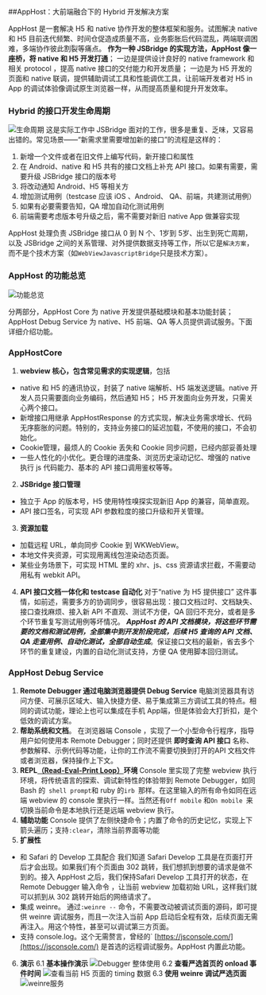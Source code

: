 ##AppHost：大前端融合下的 Hybrid 开发解决方案

AppHost 是一套解决 H5 和 native 协作开发的整体框架和服务。试图解决 native 和 H5 目前迭代频繁、时间仓促造成质量不高，业务膨胀后代码混乱，两端联调困难，多端协作彼此割裂等痛点。
**作为一种 JSBridge 的实现方法，AppHost 像一座桥，将 native 和 H5 开发打通**；
一边是提供设计良好的 native framework 和相关 protocol ，提高 native 接口的交付能力和开发质量；
一边是为 H5 开发的页面和 native 联调，提供辅助调试工具和性能调优工具，让前端开发者对 H5 in App 的调试体验像调试原生浏览器一样，从而提高质量和提升开发效率。

### Hybrid 的接口开发生命周期
![生命周期](https://upload-images.jianshu.io/upload_images/277783-4d429c08fc003f20.png?imageMogr2/auto-orient/strip%7CimageView2/2/w/1240)
这是实际工作中 JSBridge 面对的工作，很多是重复、乏味，又容易出错的。常见场景——“新需求里需要增加新的接口”的流程是这样的：
1.  新增一个文件或者在旧文件上编写代码，新开接口和属性
2. 在 Android、native 和 H5 共有的接口文档上补充 API 接口。如果有需要，需要升级 JSBridge 接口的版本号
3. 将改动通知 Android、H5 等相关方
4. 增加测试用例（testcase 应该 iOS 、Android、 QA、前端，共建测试用例）
4. 如果有必要需要告知，QA 增加自动化测试用例
5. 前端需要考虑版本号升级之后，需不需要对新旧 native App 做兼容实现

AppHost 处理负责 JSBridge 接口从 0 到 N 个、1岁到 5岁、出生到死亡周期，以及 JSBridge 之间的关系管理、对外提供数据支持等工作，所以它是`解决方案`，而不是个技术方案（如`WebViewJavascriptBridge`只是技术方案）。
### AppHost 的功能总览
![功能总览](https://upload-images.jianshu.io/upload_images/277783-2957bbc40a8287c9.png?imageMogr2/auto-orient/strip%7CimageView2/2/w/1240)

分两部分，AppHost Core 为 native 开发提供基础模块和基本功能封装；AppHost Debug Service 为 native、H5 前端、QA 等人员提供调试服务。下面详细介绍功能。
### AppHostCore
1.  **webview 核心，包含常见需求的实现逻辑**，包括
- native 和 H5 的通讯协议，封装了 native 端解析、H5 端发送逻辑。native 开发人员只需要面向业务编码，然后通知 H5； H5 开发面向业务开发，只需关心两个接口。
- 新增接口用继承 AppHostResponse 的方式实现，解决业务需求增长、代码无序膨胀的问题。特别的，支持业务接口的延迟加载，不使用的接口，不会初始化。
- Cookie管理，最烦人的 Cookie 丢失和 Cookie 同步问题，已经内部妥善处理
- 一些人性化的小优化。更合理的进度条、浏览历史滚动记忆、增强的 native 执行 js 代码能力、基本的 API 接口调用鉴权等等。
2. **JSBridge 接口管理**
- 独立于 App 的版本号，H5 使用特性嗅探实现新旧 App 的兼容，简单直观。
- API 接口签名，可实现 API 参数粒度的接口升级和开关管理。
3. **资源加载**
- 加载远程 URL，单向同步 Cookie 到 WKWebView。
- 本地文件夹资源，可实现用离线包渲染动态页面。
- 某些业务场景下，可实现 HTML 里的 xhr、js、css 资源请求拦截，不需要动用私有 webkit API。
4. **API 接口文档一体化和 testcase 自动化**
对于“native 为 H5 提供接口” 这件事情，如前述，需要多方的协调同步，很容易出现：接口文档过时、文档缺失、接口查找麻烦、接入新 API 不直观、测试不方便，QA 回归不充分，或者是多个环节重复写测试用例等坏情况。
***AppHost 的 API 文档模块，将这些环节需要的文档和测试用例，全部集中到开发阶段完成，后续 H5 查询的 API 文档、QA 走查用例、自动化测试，全部自动生成***。保证接口文档的最新，省去多个环节的重复建设，内置的自动化测试支持，方便 QA 使用脚本回归测试。
### AppHost Debug Service
1.  **Remote Debugger 通过电脑浏览器提供 Debug Service**
电脑浏览器具有访问方便、可展示区域大、输入快捷方便、易于集成第三方调试工具的特点。相同的调试功能，理论上也可以集成在手机 App端，但是体验会大打折扣，是个低效的调试方案。
2. **帮助系统和文档**。
在浏览器端 Console ，实现了一个小型命令行程序，指导用户如何使用本 Remote Debugger；同时还提供 **即时查询 API 接口** 名称、参数解释、示例代码等功能，让你的工作流不需要切换到打开的API 文档文件或者浏览器，保持操作上下文。
3. **REPL[（Read-Eval-Print Loop）](https://en.wikipedia.org/wiki/Read%E2%80%93eval%E2%80%93print_loop)环境**
Console 里实现了完整 webview 执行环境，将传统语言的探索、调试新特性的体验带到 Remote Debugger，如同 Bash 的` shell prompt`和 ruby 的`irb `那样。在这里输入的所有命令如同在远端 webview 的 console 里执行一样。当然还有`Off mobile` 和`On mobile `来切换当前命令是本地执行还是远端 webview 执行。
4. **辅助功能**
Console 提供了左侧快捷命令；内置了命令的历史记忆，实现上下箭头遍历；支持` :clear `，清除当前界面等功能
5. **扩展性**
-  和 Safari 的 Develop 工具配合
我们知道 Safari Develop 工具是在页面打开后才会出现。如果我们有个页面由 302 跳转，我们想抓到想要的请求是做不到的。接入 AppHost 之后，我们保持Safari Develop 工具打开的状态，在 Remote Debugger 输入命令 ，让当前 webview 加载初始 URL，这样我们就可以抓到从 302 跳转开始后的网络请求了。
- 集成 weinre。
通过`:weinre --` 命令，不需要改动被调试页面的源码，即可提供 weinre 调试服务，而且一次注入当前 App 启动后全程有效，后续页面无需再注入。用这个特性，甚至可以调试第三方页面。
- 支持 console.log。这个无需赘言，曾经的` [https://jsconsole.com/](https://jsconsole.com/) 是首选的远程调试服务。AppHost 内置此功能。
6. **演示**
   6.1  **基本操作演示**
![Debugger 整体使用](https://upload-images.jianshu.io/upload_images/277783-e520ecf4d92e53da.gif?imageMogr2/auto-orient/strip)
    6.2 **查看严选首页的 onload 事件时间**
![查看当前 H5 页面的 timing 数据](https://upload-images.jianshu.io/upload_images/277783-7b99adf129b64dc1.png?imageMogr2/auto-orient/strip%7CimageView2/2/w/1240)
    6.3 **使用 weinre 调试严选页面**
![weinre服务](https://upload-images.jianshu.io/upload_images/277783-d7113e5153fc074b.png?imageMogr2/auto-orient/strip%7CimageView2/2/w/1240)

